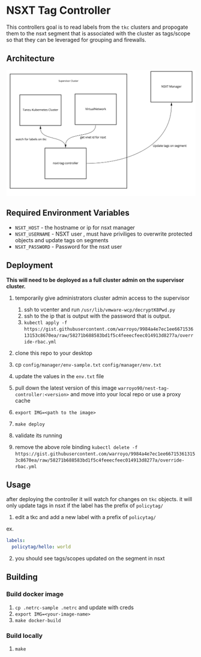 # NSXT Tag Controller

This controllers goal is to read labels from the `tkc` clusters and propogate them to the nsxt segment that is associated with the cluster as tags/scope so that they can be leveraged for grouping and firewalls.


## Architecture

 ![arch](/images/nsxt-tag-controller.jpg)


## Required Environment Variables

* `NSXT_HOST` - the hostname or ip for nsxt manager
* `NSXT_USERNAME` - NSXT user , must have priviliges to overwrite protected objects and update tags on segments
* `NSXT_PASSWORD` - Password for the nsxt user

## Deployment

**This will need to be deployed as a full cluster admin on the supervisor cluster.** 

1. temporarily give administrators cluster admin access to the supervisor
   1. ssh to vcenter and run `/usr/lib/vmware-wcp/decryptK8Pwd.py` 
   2. ssh to the ip that is output with the password that is output.
   3. `kubectl apply -f https://gist.githubusercontent.com/warroyo/9984a4e7ec1ee667153613153c8670ea/raw/58271b688583bd1f5c4feeecfeec014913d8277a/override-rbac.yml`

2. clone this repo to your desktop
3. cp `config/manager/env-sample.txt` `config/manager/env.txt`
4. update the values in the `env.txt` file
5. pull down the latest version of this image `warroyo90/nest-tag-controller:<version>` and move into your local repo or use a proxy cache
6. `export IMG=<path to the image>`
7. `make deploy`
8. validate its running
9. remove the above role binding `kubectl delete -f https://gist.githubusercontent.com/warroyo/9984a4e7ec1ee667153613153c8670ea/raw/58271b688583bd1f5c4feeecfeec014913d8277a/override-rbac.yml`


## Usage

after deploying the controller  it will watch for changes on `tkc` objects. it will only update tags in nsxt if the label has the prefix of `policytag/`

1. edit a tkc and add a new label with a prefix of `policytag/`

ex.
```yaml
labels:
  policytag/hello: world
```

2. you should see tags/scopes updated on the segment in nsxt

## Building

### Build docker image

1. `cp .netrc-sample .netrc` and update with creds
2. `export IMG=<your-image-name>`
3. `make docker-build`


### Build locally

1. `make`


